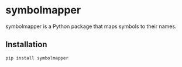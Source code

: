 # symbolmapper

symbolmapper is a Python package that maps symbols to their names.

## Installation

```bash
pip install symbolmapper